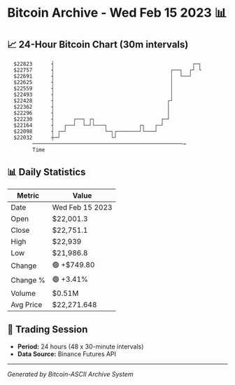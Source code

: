 # Bitcoin Archive - Wed Feb 15 2023 📊

## 📈 24-Hour Bitcoin Chart (30m intervals)

```
  $22823      ┤                                            ┌─┐ 
  $22757      ┤                                     ┌──┐  ┌┘ └ 
  $22691      ┤                                     │  └──┘    
  $22625      ┤                                     │          
  $22559      ┤                                     │          
  $22493      ┤                                     │          
  $22428      ┤                                    ┌┘          
  $22362      ┤                                    │           
  $22296      ┤                                    │           
  $22230      ┤      ┌──┐ ┌┐                     ┌─┘           
  $22164      ┤   ┌──┘  └─┘└───┐          ┌┐   ┌─┘             
  $22098      ┤ ┌─┘            └─┐┌───────┘└───┘               
  $22032      ┼─┘                └┘                            
        ────────────────────────────────────────────────→
        Time
```

## 📊 Daily Statistics

| Metric | Value |
|--------|-------|
| Date | Wed Feb 15 2023 |
| Open | $22,001.3 |
| Close | $22,751.1 |
| High | $22,939 |
| Low | $21,986.8 |
| Change | 🟢 +$749.80 |
| Change % | 🟢 +3.41% |
| Volume | $0.51M |
| Avg Price | $22,271.648 |

## 📅 Trading Session

- **Period:** 24 hours (48 x 30-minute intervals)
- **Data Source:** Binance Futures API

---
*Generated by Bitcoin-ASCII Archive System*
